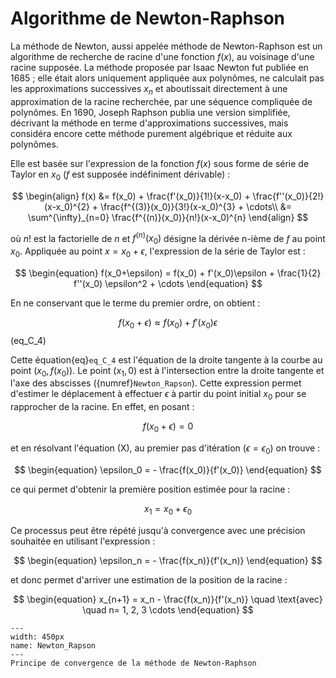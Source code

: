# Algorithme de Newton-Raphson

La méthode de Newton, aussi appelée méthode de Newton-Raphson est un algorithme de recherche de racine d'une fonction $f(x)$, au voisinage d'une racine supposée. La méthode proposée par Isaac Newton fut publiée en 1685 ; elle était alors uniquement appliquée aux polynômes, ne calculait pas les approximations successives $x_n$ et aboutissait directement à une approximation de la racine recherchée, par une séquence compliquée de polynômes. En 1690, Joseph Raphson publia une version simplifiée, décrivant la méthode en terme d'approximations successives, mais considéra encore cette méthode purement algébrique et réduite aux polynômes.

Elle est basée sur l'expression de la fonction $f(x)$ sous forme de série de Taylor en $x_0$ ($f$ est supposée indéfiniment dérivable) :

$$
\begin{align}
f(x) &= f(x_0) + \frac{f'(x_0)}{1!}(x-x_0) + \frac{f''(x_0)}{2!}(x-x_0)^{2} + \frac{f^{(3)}(x_0)}{3!}(x-x_0)^{3} + \cdots\\
&= \sum^{\infty}_{n=0} \frac{f^{(n)}(x_0)}{n!}(x-x_0)^{n}
\end{align}
$$

où $n!$  est la factorielle de $n$ et $f^{(n)}(x_0)$ désigne la dérivée n-ième de $f$ au point $x_0$. Appliquée au point $x = x_0 + \epsilon$, l'expression de la série de Taylor est :

$$
\begin{equation}
f(x_0+\epsilon) = f(x_0) + f'(x_0)\epsilon + \frac{1}{2} f''(x_0) \epsilon^2 + \cdots
\end{equation}
$$

En ne conservant que le terme du premier ordre, on obtient :

$$
\begin{equation}
f(x_0+\epsilon) \approx f(x_0) + f'(x_0)\epsilon
\end{equation}
$$ (eq_C_4)

Cette équation{eq}`eq_C_4` est l'équation de la droite tangente à la courbe au point $(x_0, f(x_0))$. Le point $(x_1, 0)$ est à l'intersection entre la droite tangente et l'axe des abscisses ({numref}`Newton_Rapson`). Cette expression permet d'estimer le déplacement à effectuer $\epsilon$ à partir du point initial $x_0$ pour se rapprocher de la racine. En effet, en posant :

$$
\begin{equation}
f(x_0+\epsilon) = 0
\end{equation}
$$

et en résolvant l'équation (X), au premier pas d'itération $(\epsilon = \epsilon_0 )$ on trouve :

$$
\begin{equation}
\epsilon_0 =  - \frac{f(x_0)}{f'(x_0)}
\end{equation}
$$

ce qui permet d'obtenir la première position estimée pour la racine :

$$
\begin{equation}
x_1 = x_0 + \epsilon_0
\end{equation}
$$

Ce processus peut être répété jusqu'à convergence avec une précision souhaitée en utilisant l'expression :

$$
\begin{equation}
\epsilon_n =  - \frac{f(x_n)}{f'(x_n)}
\end{equation}
$$

et donc permet d'arriver une estimation de la position de la racine :

$$
\begin{equation}
x_{n+1} =  x_n - \frac{f(x_n)}{f'(x_n)} \quad \text{avec} \quad n= 1, 2, 3 \cdots
\end{equation}
$$

```{figure} img/Cours/C_1.png
---
width: 450px
name: Newton_Rapson
---
Principe de convergence de la méthode de Newton-Raphson
```